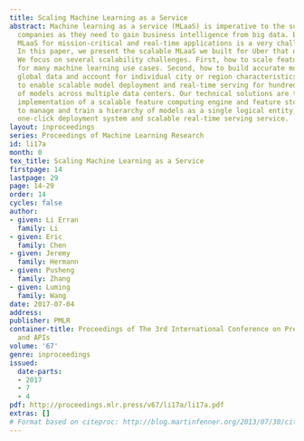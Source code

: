 ```yaml
---
title: Scaling Machine Learning as a Service
abstract: Machine learning as a service (MLaaS) is imperative to the success of many
  companies as they need to gain business intelligence from big data. Building a scalable
  MLaaS for mission-critical and real-time applications is a very challenging problem.
  In this paper, we present the scalable MLaaS we built for Uber that operates globally.
  We focus on several scalability challenges. First, how to scale feature computation
  for many machine learning use cases. Second, how to build accurate models using
  global data and account for individual city or region characteristics. Third, how
  to enable scalable model deployment and real-time serving for hundreds of thousands
  of models across multiple data centers. Our technical solutions are the design and
  implementation of a scalable feature computing engine and feature store, a framework
  to manage and train a hierarchy of models as a single logical entity, and an automated
  one-click deployment system and scalable real-time serving service.
layout: inproceedings
series: Proceedings of Machine Learning Research
id: li17a
month: 0
tex_title: Scaling Machine Learning as a Service
firstpage: 14
lastpage: 29
page: 14-29
order: 14
cycles: false
author:
- given: Li Erran
  family: Li
- given: Eric
  family: Chen
- given: Jeremy
  family: Hermann
- given: Pusheng
  family: Zhang
- given: Luming
  family: Wang
date: 2017-07-04
address: 
publisher: PMLR
container-title: Proceedings of The 3rd International Conference on Predictive Applications
  and APIs
volume: '67'
genre: inproceedings
issued:
  date-parts:
  - 2017
  - 7
  - 4
pdf: http://proceedings.mlr.press/v67/li17a/li17a.pdf
extras: []
# Format based on citeproc: http://blog.martinfenner.org/2013/07/30/citeproc-yaml-for-bibliographies/
---
```

